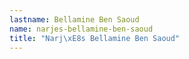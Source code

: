 ```yaml
---
lastname: Bellamine Ben Saoud
name: narjes-bellamine-ben-saoud
title: "Narj\xE8s Bellamine Ben Saoud"
---
```

